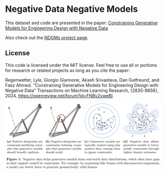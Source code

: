 Negative Data Negative Models
=======

This dataset and code are presented in the paper: [Constraining Generative Models for Engineering Design with
Negative Data](https://openreview.net/pdf?id=FNBv2vweBI)

Also check out the [NDGMs project page](http://decode.mit.edu/projects/ndgms/).

## License
This code is licensed under the MIT license. Feel free to use all or portions for research or related projects as long as you cite the paper:

Regenwetter, Lyle, Giorgio Giannone, Akash Srivastava, Dan Gutfreund, and Faez Ahmed. "Constraining Generative Models for Engineering Design with Negative Data" Transactions on Machine Learning Research, {2835-8856}, 2024, https://openreview.net/forum?id=FNBv2vweBI.

<img src="/Intro_figure.png" width="800">